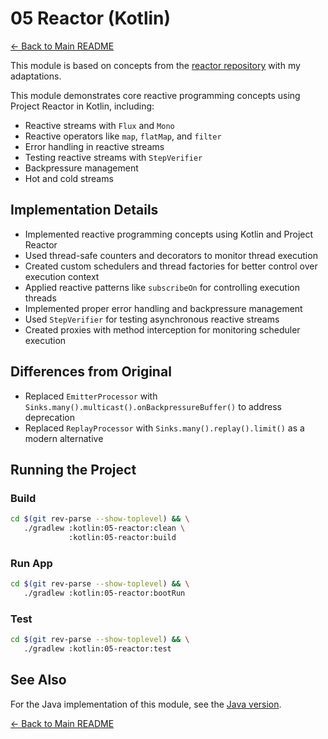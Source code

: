 # 05 Reactor (Kotlin)

[← Back to Main README](../../README.md)

This module is based on concepts from the [reactor repository](https://github.com/reactive-spring-book/reactor) with my adaptations.

This module demonstrates core reactive programming concepts using Project Reactor in Kotlin, including:

- Reactive streams with `Flux` and `Mono`
- Reactive operators like `map`, `flatMap`, and `filter`
- Error handling in reactive streams
- Testing reactive streams with `StepVerifier`
- Backpressure management
- Hot and cold streams

## Implementation Details

- Implemented reactive programming concepts using Kotlin and Project Reactor
- Used thread-safe counters and decorators to monitor thread execution
- Created custom schedulers and thread factories for better control over execution context
- Applied reactive patterns like `subscribeOn` for controlling execution threads
- Implemented proper error handling and backpressure management
- Used `StepVerifier` for testing asynchronous reactive streams
- Created proxies with method interception for monitoring scheduler execution

## Differences from Original

- Replaced `EmitterProcessor` with `Sinks.many().multicast().onBackpressureBuffer()` to address deprecation
- Replaced `ReplayProcessor` with `Sinks.many().replay().limit()` as a modern alternative

## Running the Project

### Build

```bash
cd $(git rev-parse --show-toplevel) && \
   ./gradlew :kotlin:05-reactor:clean \
             :kotlin:05-reactor:build
```

### Run App

```bash
cd $(git rev-parse --show-toplevel) && \
   ./gradlew :kotlin:05-reactor:bootRun
```

### Test

```bash
cd $(git rev-parse --show-toplevel) && \
   ./gradlew :kotlin:05-reactor:test
```

## See Also

For the Java implementation of this module, see the [Java version](../../java/05-reactor).

[← Back to Main README](../../README.md)
